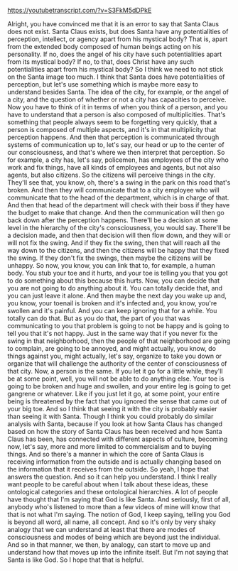 https://youtubetranscript.com/?v=S3FkM5dDPkE

 Alright, you have convinced me that it is an error to say that Santa Claus does not exist. Santa Claus exists, but does Santa have any potentialities of perception, intellect, or agency apart from his mystical body? That is, apart from the extended body composed of human beings acting on his personality. If no, does the angel of his city have such potentialities apart from its mystical body? If no, to that, does Christ have any such potentialities apart from his mystical body? So I think we need to not stick on the Santa image too much. I think that Santa does have potentialities of perception, but let's use something which is maybe more easy to understand besides Santa. The idea of the city, for example, or the angel of a city, and the question of whether or not a city has capacities to perceive. Now you have to think of it in terms of when you think of a person, and you have to understand that a person is also composed of multiplicities. That's something that people always seem to be forgetting very quickly, that a person is composed of multiple aspects, and it's in that multiplicity that perception happens. And then that perception is communicated through systems of communication up to, let's say, our head or up to the center of our consciousness, and that's where we then interpret that perception. So for example, a city has, let's say, policemen, has employees of the city who work and fix things, have all kinds of employees and agents, but not also agents, but also citizens. So the citizens will perceive things in the city. They'll see that, you know, oh, there's a swing in the park on this road that's broken. And then they will communicate that to a city employee who will communicate that to the head of the department, which is in charge of that. And then that head of the department will check with their boss if they have the budget to make that change. And then the communication will then go back down after the perception happens. There'll be a decision at some level in the hierarchy of the city's consciousness, you would say. There'll be a decision made, and then that decision will then flow down, and they will or will not fix the swing. And if they fix the swing, then that will reach all the way down to the citizens, and then the citizens will be happy that they fixed the swing. If they don't fix the swings, then maybe the citizens will be unhappy. So now, you know, you can link that to, for example, a human body. You stub your toe and it hurts, and your toe is telling you that you got to do something about this because this hurts. Now, you can decide that you are not going to do anything about it. You can totally decide that, and you can just leave it alone. And then maybe the next day you wake up and, you know, your toenail is broken and it's infected and, you know, you're swollen and it's painful. And you can keep ignoring that for a while. You totally can do that. But as you do that, the part of you that was communicating to you that problem is going to not be happy and is going to tell you that it's not happy. Just in the same way that if you never fix the swing in that neighborhood, then the people of that neighborhood are going to complain, are going to be annoyed, and might actually, you know, do things against you, might actually, let's say, organize to take you down or organize that will challenge the authority of the center of consciousness of that city. Now, a person is the same. If you let it go for a little while, they'll be at some point, well, you will not be able to do anything else. Your toe is going to be broken and huge and swollen, and your entire leg is going to get gangrene or whatever. Like if you just let it go, at some point, your entire being is threatened by the fact that you ignored the sense that came out of your big toe. And so I think that seeing it with the city is probably easier than seeing it with Santa. Though I think you could probably do similar analysis with Santa, because if you look at how Santa Claus has changed based on how the story of Santa Claus has been received and how Santa Claus has been, has connected with different aspects of culture, becoming now, let's say, more and more limited to commercialism and to buying things. And so there's a manner in which the core of Santa Claus is receiving information from the outside and is actually changing based on the information that it receives from the outside. So yeah, I hope that answers the question. And so it can help you understand. I think I really want people to be careful about when I talk about these ideas, these ontological categories and these ontological hierarchies. A lot of people have thought that I'm saying that God is like Santa. And seriously, first of all, anybody who's listened to more than a few videos of mine will know that that is not what I'm saying. The notion of God, I keep saying, telling you God is beyond all word, all name, all concept. And so it's only by very shaky analogy that we can understand at least that there are modes of consciousness and modes of being which are beyond just the individual. And so in that manner, we then, by analogy, can start to move up and understand how that moves up into the infinite itself. But I'm not saying that Santa is like God. So I hope that that is helpful.